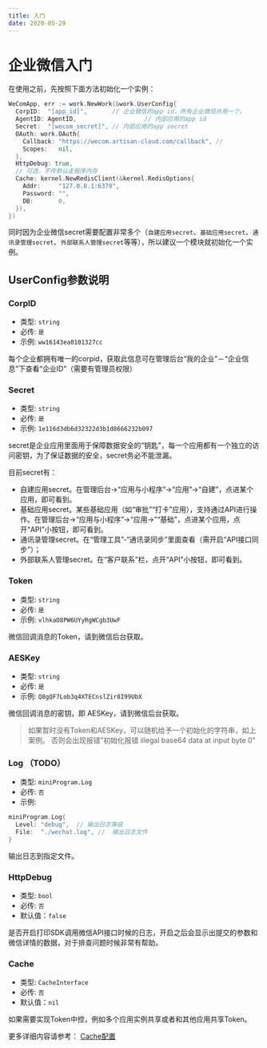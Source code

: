 ```yaml
---
title: 入门
date: 2020-05-29
---
```


# 企业微信入门


在使用之前，先按照下面方法初始化一个实例：

``` go
WeComApp, err := work.NewWork(&work.UserConfig{
  CorpID:  "[app_id]",       // 企业微信的app id，所有企业微信共用一个。
  AgentID: AgentID,                   // 内部应用的app id
  Secret:  "[wecom_secret]", // 内部应用的app secret
  OAuth: work.OAuth{
    Callback: "https://wecom.artisan-cloud.com/callback", //
    Scopes:   nil,
  },
  HttpDebug: true,
  // 可选，不传默认走程序内存
  Cache: kernel.NewRedisClient(&kernel.RedisOptions{
    Addr:     "127.0.0.1:6379",
    Password: "",
    DB:       0,
  }),
})
```

同时因为企业微信secret需要配置非常多个（`自建应用secret`、`基础应用secret`、`通讯录管理secret`、`外部联系人管理secret`等等），所以建议一个模块就初始化一个实例。

## UserConfig参数说明

### CorpID

- 类型: `string`
- 必传: `是`
- 示例: `ww16143ea0101327cc` 

每个企业都拥有唯一的corpid，获取此信息可在管理后台“我的企业”－“企业信息”下查看“企业ID”（需要有管理员权限）

### Secret

- 类型: `string`
- 必传: `是`
- 示例: `1e116d3db6d32322d3b1d8666232b097` 

secret是企业应用里面用于保障数据安全的“钥匙”，每一个应用都有一个独立的访问密钥，为了保证数据的安全，secret务必不能泄漏。

目前secret有：

- 自建应用secret。在管理后台->“应用与小程序”->“应用”->“自建”，点进某个应用，即可看到。
- 基础应用secret。某些基础应用（如“审批”“打卡”应用），支持通过API进行操作。在管理后台->“应用与小程序”->“应用->”“基础”，点进某个应用，点开“API”小按钮，即可看到。
- 通讯录管理secret。在“管理工具”-“通讯录同步”里面查看（需开启“API接口同步”）；
- 外部联系人管理secret。在“客户联系”栏，点开“API”小按钮，即可看到。


### Token

- 类型: `string`
- 必传: `是`
- 示例: `vlhkaO8PW6UYyRgWCgb3UwF`

微信回调消息的Token，请到微信后台获取。

### AESKey

- 类型: `string`
- 必传: `是`
- 示例: `Q8gQF7Lob3q4XTECnslZir8I99UbX`

微信回调消息的密钥，即 AESKey，请到微信后台获取。
> 如果暂时没有Token和AESKey，可以随机给予一个初始化的字符串，如上案例。
> 否则会出现报错"初始化报错 illegal base64 data at input byte 0"



### Log （TODO）

- 类型: `miniProgram.Log`
- 必传: `否`
- 示例: 

``` go
miniProgram.Log{
  Level: "debug",  // 输出日志等级
  File:  "./wechat.log", //  输出日志文件
}
```

输出日志到指定文件。

### HttpDebug

- 类型: `bool`
- 必传: `否`
- 默认值：`false`

是否开启打印SDK调用微信API接口时候的日志，开启之后会显示出提交的参数和微信详情的数据，对于排查问题时候非常有帮助。

### Cache

- 类型: `CacheInterface`
- 必传: `否`
- 默认值：`nil`

如果需要实现Token中控，例如多个应用实例共享或者和其他应用共享Token。

更多详细内容请参考： [Cache配置](/zh/start/common.md#cache配置)

